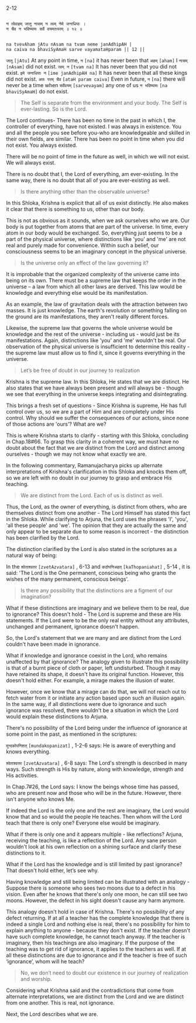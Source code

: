 ## <a name='_12'></a>
2-12


```shloka-sa

न त्वेवाहम् जातु नासम् न त्वम् नेमे जनाधिपाः ।
न चैव न भविष्यामः सर्वे वयमतःपरम् ॥ १२ ॥

```
```shloka-sa-hk

na tvevAham jAtu nAsam na tvam neme janAdhipAH |
na caiva na bhaviSyAmaH sarve vayamataHparam || 12 ||

```
`जातु` `[jAtu]` At any point in time, `न` `[na]` it has never been that `अहम्` `[aham]` I `नासम्` `[nAsam]` did not exist. `त्वम् न` `[tvam na]` It has never been that you did not exist. `इमे जनाधिपाः न` `[ime janAdhipAH na]` It has never been that all these kings did not exist. `अतः परम् चैव` `[ataH param caiva]` Even in future, `न` `[na]` there will never be a time when `सर्वेवयम्` `[sarvevayam]` any one of us `न भविष्यामः` `[na bhaviSyAmaH]` do not exist.


<a name='applnote_19'></a>
> The Self is separate from the environment and your body. The Self is ever-lasting. So is the Lord.



The Lord continues- There has been no time in the past in which I, the controller of everything, have not existed. I was always in existence. You and all the people you see before you-who are knowledgeable and skilled in their own fields, are similar. There has been no point in time when you did not exist. You always existed.

There will be no point of time in the future as well, in which we will not exist. We will always exist.

There is no doubt that I, the Lord of everything, am ever-existing. In the same way, there is no doubt that all of you are ever-existing as well.



<a name='applnote_20'></a>
> Is there anything other than the observable universe?



In this Shloka, Krishna is explicit that all of us exist distinctly. He also makes it clear that there is something to us, other than our body. 

This is not as obvious as it sounds, when we ask ourselves who we are. Our body is put together from atoms that are part of the universe. In time, every atom in our body would be exchanged. So, everything just seems to be a part of the physical universe, where distinctions like 'you' and 'me' are not real and purely made for convenience. Within such a belief, our consciousness seems to be an imaginary concept in the physical universe. 



<a name='applnote_21'></a>
> Is the universe only an effect of the law governing it? 



It is improbable that the organized complexity of the universe came into being on its own. There must be a supreme law that keeps the order in the universe – a law from which all other laws are derived. This law would be knowledge and everything else would be its manifestation. 

As an example, the law of gravitation deals with the attraction between two masses. It is just knowledge. The earth's revolution or something falling on the ground are its manifestations, they aren't really different forces. 

Likewise, the supreme law that governs the whole universe would be knowledge and the rest of the universe - including us - would just be its manifestations. Again, distinctions like 'you' and 'me' wouldn't be real. Our observation of the physical universe is insufficient to determine this reality - the supreme law must allow us to find it, since it governs everything in the universe.



<a name='applnote_22'></a>
> Let’s be free of doubt in our journey to realization



Krishna is the supreme law. In this Shloka, He states that we are distinct. He also states that we have always been present and will always be - though we see that everything in the universe keeps integrating and disintegrating. 

This brings a fresh set of questions - Since Krishna is supreme, He has full control over us, so we are a part of Him and are completely under His control. Why should we suffer the consequences of our actions, since none of those actions are 'ours'? What are we? 

This is where Krishna starts to clarify - starting with this Shloka, concluding in Chap.18#66. To grasp this clarity in a coherent way, we must have no doubt about the fact that we are distinct from the Lord and distinct among ourselves - though we may not know what exactly we are. 

In the following commentary, Ramanujacharya picks up alternate interpretations of Krishna's clarification in this Shloka and knocks them off, so we are left with no doubt in our journey to grasp and embrace His teaching.



<a name='applnote_23'></a>
> We are distinct from the Lord. Each of us is distinct as well.



Thus, the Lord, as the owner of everything, is distinct from others, who are themselves distinct from one another - The Lord Himself has stated this fact in the Shloka. While clarifying to Arjuna, the Lord uses the phrases 'I', 'you', 'all these people' and 'we'. The opinion that they are actually the same and only appear to be separate due to some reason is incorrect - the distinction has been clarified by the Lord. 

The distinction clarified by the Lord is also stated in the scriptures as a natural way of being:

In the 
`श्वेताश्वतर` `[zvetAzvatara]` , 6-13
 and 
`कठोपनिअहत्` `[kaThopaniahat]` , 5-14
, it is said: 'The Lord is the One permanent, conscious being who grants the wishes of the many permanent, conscious beings'.



<a name='applnote_24'></a>
> Is there any possibility that the distinctions are a figment of our imagination?



What if these distinctions are imaginary and we believe them to be real, due to ignorance? This doesn't hold - The Lord is supreme and these are His statements. If the Lord were to be the only real entity without any attributes, unchanged and permanent, ignorance doesn't happen. 

So, the Lord's statement that we are many and are distinct from the Lord couldn't have been made in ignorance. 

What if knowledge and ignorance coexist in the Lord, who remains unaffected by that ignorance? The analogy given to illustrate this possibility is that of a burnt piece of cloth or paper, left undisturbed. Though it may have retained its shape, it doesn't have its original function. However, this doesn't hold either. For example, a mirage makes the illusion of water. 

However, once we know that a mirage can do that, we will not reach out to fetch water from it or initiate any action based upon such an illusion again. In the same way, if all distinctions were due to ignorance and such ignorance was resolved, there wouldn't be a situation in which the Lord would explain these distinctions to Arjuna. 

There's no possibility of the Lord being under the influence of ignorance at some point in the past, as mentioned in the scriptures:

`मुन्दकोपनिशत्` `[mundakopanizat]` , 1-2-6
 says: He is aware of everything and knows everything.

`श्वेताश्वतर` `[zvetAzvatara]` , 6-8
 says: The Lord's strength is described in many ways. Such strength is His by nature, along with knowledge, strength and His activities. 

In Chap.7#26, the Lord says: I know the beings whose time has passed, who are present now and those who will be in the future. However, there isn't anyone who knows Me.

If indeed the Lord is the only one and the rest are imaginary, the Lord would know that and so would the people He teaches. Then whom will the Lord teach that there is only one? Everyone else would be imaginary.

What if there is only one and it appears multiple - like reflections? Arjuna, receiving the teaching, is like a reflection of the Lord. Any sane person wouldn't look at his own reflection on a shining surface and clarify these distinctions to it.

What if the Lord has the knowledge and is still limited by past ignorance? That doesn't hold either, let’s see why. 

Having knowledge and still being limited can be illustrated with an analogy - Suppose there is someone who sees two moons due to a defect in his vision. Even after he knows that there's only one moon, he can still see two moons. However, the defect in his sight doesn't cause any harm anymore. 

This analogy doesn't hold in case of Krishna. There's no possibility of any defect returning. If at all a teacher has the complete knowledge that there is indeed a single Lord and nothing else is real, there's no possibility for him to explain anything to anyone - because they don't exist. If the teacher doesn't have such complete knowledge, he cannot teach anyway. If the teacher is imaginary, then his teachings are also imaginary. If the purpose of the teaching was to get rid of ignorance, it applies to the teachers as well. If at all these distinctions are due to ignorance and if the teacher is free of such ‘ignorance’, whom will he teach?



<a name='applnote_25'></a>
> No, we don’t need to doubt our existence in our journey of realization and worship.



Considering what Krishna said and the contradictions that come from alternate interpretations, we are distinct from the Lord and we are distinct from one another. This is real, not ignorance.

Next, the Lord describes what we are.


